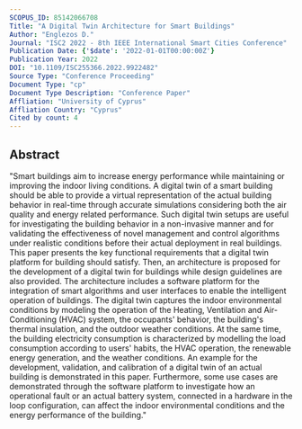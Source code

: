 ```yaml
---
SCOPUS_ID: 85142066708
Title: "A Digital Twin Architecture for Smart Buildings"
Author: "Englezos D."
Journal: "ISC2 2022 - 8th IEEE International Smart Cities Conference"
Publication Date: {'$date': '2022-01-01T00:00:00Z'}
Publication Year: 2022
DOI: "10.1109/ISC255366.2022.9922482"
Source Type: "Conference Proceeding"
Document Type: "cp"
Document Type Description: "Conference Paper"
Affliation: "University of Cyprus"
Affliation Country: "Cyprus"
Cited by count: 4
---
```


## Abstract
"Smart buildings aim to increase energy performance while maintaining or improving the indoor living conditions. A digital twin of a smart building should be able to provide a virtual representation of the actual building behavior in real-time through accurate simulations considering both the air quality and energy related performance. Such digital twin setups are useful for investigating the building behavior in a non-invasive manner and for validating the effectiveness of novel management and control algorithms under realistic conditions before their actual deployment in real buildings. This paper presents the key functional requirements that a digital twin platform for building should satisfy. Then, an architecture is proposed for the development of a digital twin for buildings while design guidelines are also provided. The architecture includes a software platform for the integration of smart algorithms and user interfaces to enable the intelligent operation of buildings. The digital twin captures the indoor environmental conditions by modeling the operation of the Heating, Ventilation and Air-Conditioning (HVAC) system, the occupants' behavior, the building's thermal insulation, and the outdoor weather conditions. At the same time, the building electricity consumption is characterized by modelling the load consumption according to users' habits, the HVAC operation, the renewable energy generation, and the weather conditions. An example for the development, validation, and calibration of a digital twin of an actual building is demonstrated in this paper. Furthermore, some use cases are demonstrated through the software platform to investigate how an operational fault or an actual battery system, connected in a hardware in the loop configuration, can affect the indoor environmental conditions and the energy performance of the building."
